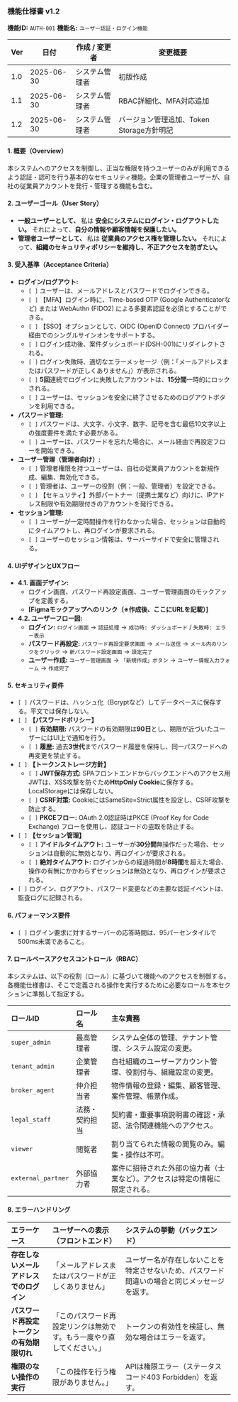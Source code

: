 ### **機能仕様書 v1.2**

**機能ID:** `AUTH-001`
**機能名:** `ユーザー認証・ログイン機能`

| Ver | 日付 | 作成 / 変更者 | 変更概要 |
|-----|------|---------------|----------|
| 1.0 | 2025-06-30 | システム管理者 | 初版作成 |
| 1.1 | 2025-06-30 | システム管理者 | RBAC詳細化、MFA対応追加 |
| 1.2 | 2025-06-30 | システム管理者 | バージョン管理追加、Token Storage方針明記 |

#### **1. 概要（Overview）**

本システムへのアクセスを制御し、正当な権限を持つユーザーのみが利用できるよう認証・認可を行う基本的なセキュリティ機能。企業の管理者ユーザーが、自社の従業員アカウントを発行・管理する機能も含む。

#### **2. ユーザーゴール（User Story）**

- **一般ユーザーとして、** 私は **安全にシステムにログイン・ログアウトしたい。** それによって、**自分の情報や顧客情報を保護したい。**
- **管理者ユーザーとして、** 私は **従業員のアクセス権を管理したい。** それによって、**組織のセキュリティポリシーを維持し、不正アクセスを防ぎたい。**

#### **3. 受入基準（Acceptance Criteria）**

- **ログイン/ログアウト:**
  - `[ ]` ユーザーは、メールアドレスとパスワードでログインできる。
  - `[ ]` 【MFA】ログイン時に、Time-based OTP (Google Authenticatorなど) または WebAuthn (FIDO2) による多要素認証を必須とすることができる。
  - `[ ]` 【SSO】オプションとして、OIDC (OpenID Connect) プロバイダー経由でのシングルサインオンをサポートする。
  - `[ ]` ログイン成功後、案件ダッシュボード(DSH-001)にリダイレクトされる。
  - `[ ]` ログイン失敗時、適切なエラーメッセージ（例：「メールアドレスまたはパスワードが正しくありません」）が表示される。
  - `[ ]` **5回**連続でログインに失敗したアカウントは、**15分間**一時的にロックされる。
  - `[ ]` ユーザーは、セッションを安全に終了させるためのログアウトボタンを利用できる。
- **パスワード管理:**
  - `[ ]` パスワードは、大文字、小文字、数字、記号を含む最低10文字以上の強度要件を満たす必要がある。
  - `[ ]` ユーザーは、パスワードを忘れた場合に、メール経由で再設定フローを開始できる。
- **ユーザー管理（管理者向け）:**
  - `[ ]` 管理者権限を持つユーザーは、自社の従業員アカウントを新規作成、編集、無効化できる。
  - `[ ]` 管理者は、ユーザーの役割（例：一般、管理者）を設定できる。
  - `[ ]` 【セキュリティ】外部パートナー（提携士業など）向けに、IPアドレス制限や有効期限付きのアカウントを発行できる。
- **セッション管理:**
  - `[ ]` ユーザーが一定時間操作を行わなかった場合、セッションは自動的にタイムアウトし、再ログインが要求される。
  - `[ ]` ユーザーのセッション情報は、サーバーサイドで安全に管理される。

#### **4. UIデザインとUXフロー**

- **4.1. 画面デザイン:**
  - ログイン画面、パスワード再設定画面、ユーザー管理画面のモックアップを定義する。
  - **[Figmaモックアップへのリンク（※作成後、ここにURLを記載）]**
- **4.2. ユーザーフロー図:**
  - **ログイン:** `ログイン画面` → `認証処理` → `成功時: ダッシュボード` / `失敗時: エラー表示`
  - **パスワード再設定:** `パスワード再設定要求画面` → `メール送信` → `メール内のリンクをクリック` → `新パスワード設定画面` → `設定完了`
  - **ユーザー作成:** `ユーザー管理画面` → `「新規作成」ボタン` → `ユーザー情報入力フォーム` → `作成完了`

#### **5. セキュリティ要件**

- `[ ]` パスワードは、ハッシュ化（Bcryptなど）してデータベースに保存する。平文では保存しない。
- `[ ]` **【パスワードポリシー】**
  - `[ ]` **有効期限:** パスワードの有効期限は**90日**とし、期限が近づいたユーザーにはUI上で通知を行う。
  - `[ ]` **履歴:** 過去**3世代**までパスワード履歴を保持し、同一パスワードへの再変更を禁止する。
- `[ ]` **【トークンストレージ方針】**
  - `[ ]` **JWT保存方式:** SPAフロントエンドからバックエンドへのアクセス用JWTは、XSS攻撃を防ぐため**HttpOnly Cookie**に保存する。LocalStorageには保存しない。
  - `[ ]` **CSRF対策:** CookieにはSameSite=Strict属性を設定し、CSRF攻撃を防止する。
  - `[ ]` **PKCEフロー:** OAuth 2.0認証時はPKCE (Proof Key for Code Exchange) フローを使用し、認証コードの盗取を防止する。
- `[ ]` **【セッション管理】**
  - `[ ]` **アイドルタイムアウト:** ユーザーが**30分間**無操作だった場合、セッションは自動的に無効となり、再ログインが要求される。
  - `[ ]` **絶対タイムアウト:** ログインからの経過時間が**8時間**を超えた場合、操作の有無にかかわらずセッションは無効となり、再ログインが要求される。
- `[ ]` ログイン、ログアウト、パスワード変更などの主要な認証イベントは、監査ログに記録される。

#### **6. パフォーマンス要件**

- `[ ]` ログイン要求に対するサーバーの応答時間は、95パーセンタイルで500ms未満であること。

#### **7. ロールベースアクセスコントロール（RBAC）**

本システムは、以下の役割（ロール）に基づいて機能へのアクセスを制御する。各機能仕様書は、そこで定義される操作を実行するために必要なロールを本セクションに準拠して指定する。

| ロールID | ロール名 | 主な責務 |
| :--- | :--- | :--- |
| `super_admin` | 最高管理者 | システム全体の管理、テナント管理、システム設定の変更。 |
| `tenant_admin` | 企業管理者 | 自社組織のユーザーアカウント管理、役割付与、組織設定の変更。 |
| `broker_agent` | 仲介担当者 | 物件情報の登録・編集、顧客管理、案件管理、帳票作成。 |
| `legal_staff` | 法務・契約担当 | 契約書・重要事項説明書の確認・承認、法令関連機能へのアクセス。 |
| `viewer` | 閲覧者 | 割り当てられた情報の閲覧のみ。編集・操作は不可。 |
| `external_partner` | 外部協力者 | 案件に招待された外部の協力者（士業など）。アクセスは特定の情報に限定される。 |

#### **8. エラーハンドリング**

| エラーケース | ユーザーへの表示（フロントエンド） | システムの挙動（バックエンド） |
| :--- | :--- | :--- |
| **存在しないメールアドレスでのログイン** | 「メールアドレスまたはパスワードが正しくありません」 | ユーザー名が存在しないことを特定させないため、パスワード間違いの場合と同じメッセージを返す。 |
| **パスワード再設定トークンの有効期限切れ** | 「このパスワード再設定リンクは無効です。もう一度やり直してください。」 | トークンの有効性を検証し、無効な場合はエラーを返す。 |
| **権限のない操作の実行** | 「この操作を行う権限がありません。」 | APIは権限エラー（ステータスコード403 Forbidden）を返す。 |